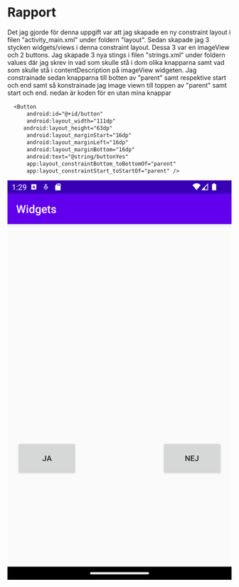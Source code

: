 
# Rapport

Det jag gjorde för denna uppgift var att jag skapade en ny constraint layout i filen "activity_main.xml"
under foldern "layout". Sedan skapade jag 3 stycken widgets/views i denna constraint layout. Dessa 3 var
en imageView och 2 buttons. Jag skapade 3 nya stings i filen "strings.xml" under foldern values där
jag skrev in vad som skulle stå i dom olika knapparna samt vad som skulle stå i contentDescription på
imageView widgeten. Jag constrainade sedan knapparna till botten av "parent" samt respektive 
start och end samt så konstrainade jag image viewn till toppen av "parent" samt start och end.
nedan är koden för en utan mina knappar
```
  <Button
      android:id="@+id/button"
      android:layout_width="111dp"
     android:layout_height="63dp"
      android:layout_marginStart="16dp"
      android:layout_marginLeft="16dp"
      android:layout_marginBottom="16dp"
      android:text="@string/buttonYes"
      app:layout_constraintBottom_toBottomOf="parent"
      app:layout_constraintStart_toStartOf="parent" />
```
![img.png](img.png)


